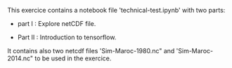 

This exercice contains a notebook file 'technical-test.ipynb' with two parts:

- part I : Explore netCDF file.

- Part II : Introduction to tensorflow.

It contains also two netcdf files 'Sim-Maroc-1980.nc" and 'Sim-Maroc-2014.nc" to be used in the exercice.

